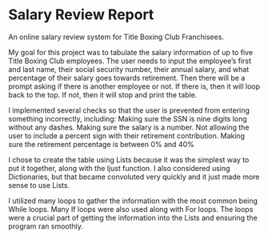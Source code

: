 # Salary Review Report
An online salary review system for Title Boxing Club Franchisees.

My goal for this project was to tabulate the salary information of up to five Title Boxing Club employees.  The user needs to input the employee’s first and last name, 
their social security number, their annual salary, and what percentage of their salary goes towards retirement. 
Then there will be a prompt asking if there is another employee or not. If there is, then it will loop back to the top. If not, then it will stop and print the table. 

I implemented several checks so that the user is prevented from entering something incorrectly, including:
Making sure the SSN is nine digits long without any dashes.
Making sure the salary is a number.
Not allowing the user to include a percent sign with their retirement contribution.
Making sure the retirement percentage is between 0% and 40%

I chose to create the table using Lists because it was the simplest way to put it together, along with the ljust function. 
I also considered using Dictionaries, but that became convoluted very quickly and it just made more sense to use Lists.

I utilized many loops to gather the information with the most common being While loops. Many If loops were also used along with For loops. 
The loops were a crucial part of getting the information into the Lists and ensuring the program ran smoothly.
